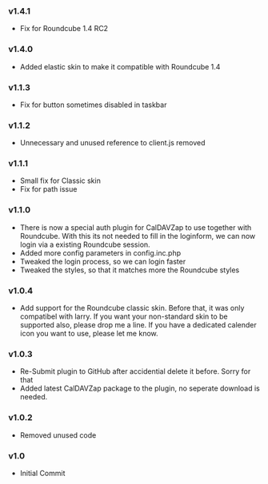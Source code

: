 ### v1.4.1
- Fix for Roundcube 1.4 RC2
  
### v1.4.0
- Added elastic skin to make it compatible with Roundcube 1.4
  
### v1.1.3
  - Fix for button sometimes disabled in taskbar

### v1.1.2
  - Unnecessary and unused reference to client.js removed 
  
### v1.1.1
  - Small fix for Classic skin
  - Fix for path issue

### v1.1.0
  - There is now a special auth plugin for CalDAVZap to use together with Roundcube. With this its not needed to fill in the loginform, we can now login via a existing Roundcube session.
  - Added more config parameters in config.inc.php
  - Tweaked the login process, so we can login faster
  - Tweaked the styles, so that it matches more the Roundcube styles
  
### v1.0.4
  - Add support for the Roundcube classic skin. Before that, it was only compatibel with larry. If you want your non-standard skin to be supported also, please drop me a line. If you have a dedicated calender icon you want to use, please let me know.

### v1.0.3
  - Re-Submit plugin to GitHub after accidential delete it before. Sorry for that
  - Added latest CalDAVZap package to the plugin, no seperate download is needed.

### v1.0.2
- Removed unused code

### v1.0
- Initial Commit